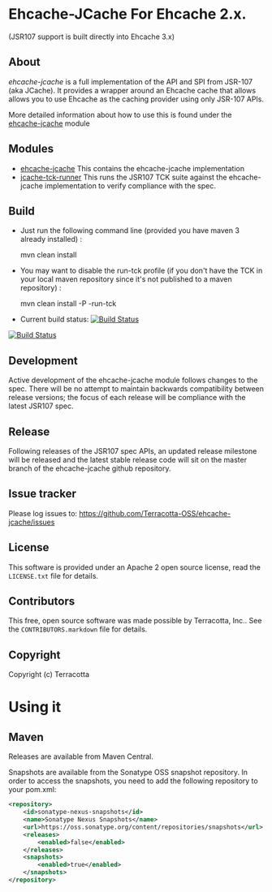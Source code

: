 Ehcache-JCache  For Ehcache 2.x.   
==============
(JSR107 support is built directly into Ehcache 3.x)

About
-----

*ehcache-jcache* is a full implementation of the API and SPI from JSR-107 (aka JCache). It provides a wrapper around an Ehcache cache
that allows allows you to use Ehcache as the caching provider using only JSR-107 APIs.

More detailed information about how to use this is found under the [ehcache-jcache](https://github.com/Terracotta-OSS/ehcache-jcache/tree/master/ehcache-jcache)
module

Modules
--------------------
* [ehcache-jcache](https://github.com/Terracotta-OSS/ehcache-jcache/tree/master/ehcache-jcache)
  This contains the ehcache-jcache implementation
* [jcache-tck-runner](https://github.com/Terracotta-OSS/ehcache-jcache/tree/master/jcache-tck-runner)
  This runs the JSR107 TCK suite against the ehcache-jcache implementation to verify compliance with the spec.


Build
--------------------
* Just run the following command line (provided you have maven 3 already installed) :

    mvn clean install


* You may want to disable the run-tck profile (if you don't have the TCK in your local maven repository since it's not published to a maven repository) :

    mvn clean install -P -run-tck

* Current build status: [![Build Status](https://ehcache.ci.cloudbees.com/buildStatus/icon?job=ehcache-jcache)](https://ehcache.ci.cloudbees.com/job/ehcache-jcache/)

[![Build Status](http://www.cloudbees.com/sites/default/files/Button-Powered-by-CB.png)](http://www.cloudbees.com/)

Development
--------

Active development of the ehcache-jcache module follows changes to the spec. There will be no attempt to maintain backwards
compatibility between release versions; the focus of each release will be compliance with the latest JSR107 spec.

Release
--------

Following releases of the JSR107 spec APIs, an updated release milestone will be released and the latest stable release code will sit on the master
branch of the ehcache-jcache github repository.

Issue tracker
-------------

Please log issues to: <https://github.com/Terracotta-OSS/ehcache-jcache/issues>


License
-------

This software is provided under an Apache 2 open source license, read the `LICENSE.txt` file for details.


Contributors
------------

This free, open source software was made possible by Terracotta, Inc.. See the `CONTRIBUTORS.markdown` file for details.


Copyright
---------

Copyright (c) Terracotta

Using it
========

Maven
-----

Releases are available from Maven Central.

Snapshots are available from the Sonatype OSS snapshot repository.
In order to access the snapshots, you need to add the following repository to your pom.xml:
```xml
<repository>
    <id>sonatype-nexus-snapshots</id>
    <name>Sonatype Nexus Snapshots</name>
    <url>https://oss.sonatype.org/content/repositories/snapshots</url>
    <releases>
        <enabled>false</enabled>
    </releases>
    <snapshots>
        <enabled>true</enabled>
    </snapshots>
</repository>
```
